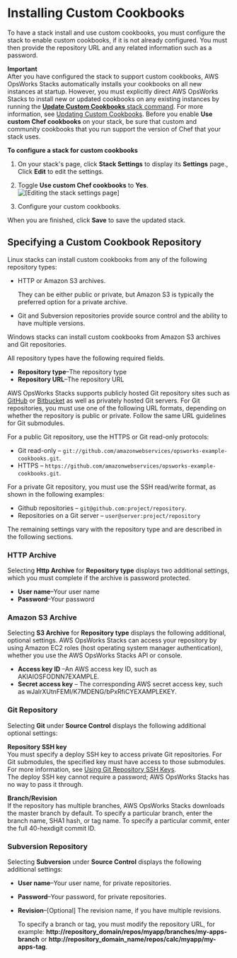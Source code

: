# Installing Custom Cookbooks<a name="workingcookbook-installingcustom-enable"></a>

To have a stack install and use custom cookbooks, you must configure the stack to enable custom cookbooks, if it is not already configured\. You must then provide the repository URL and any related information such as a password\.

**Important**  
After you have configured the stack to support custom cookbooks, AWS OpsWorks Stacks automatically installs your cookbooks on all new instances at startup\. However, you must explicitly direct AWS OpsWorks Stacks to install new or updated cookbooks on any existing instances by running the [**Update Custom Cookbooks** stack command](workingstacks-commands.md)\. For more information, see [Updating Custom Cookbooks](workingcookbook-installingcustom-enable-update.md)\. Before you enable **Use custom Chef cookbooks** on your stack, be sure that custom and community cookbooks that you run support the version of Chef that your stack uses\.

**To configure a stack for custom cookbooks**

1. On your stack's page, click **Stack Settings** to display its **Settings** page\., Click **Edit** to edit the settings\.

1. Toggle **Use custom Chef cookbooks** to **Yes**\.  
![\[Editing the stack settings page\]](http://docs.aws.amazon.com/opsworks/latest/userguide/images/stack_settings_edit.png)

1. Configure your custom cookbooks\.

When you are finished, click **Save** to save the updated stack\. 

## Specifying a Custom Cookbook Repository<a name="workingcookbook-installingcustom-enable-repo"></a>

Linux stacks can install custom cookbooks from any of the following repository types:
+ HTTP or Amazon S3 archives\.

  They can be either public or private, but Amazon S3 is typically the preferred option for a private archive\. 
+ Git and Subversion repositories provide source control and the ability to have multiple versions\.

Windows stacks can install custom cookbooks from Amazon S3 archives and Git repositories\.

All repository types have the following required fields\.
+ **Repository type**–The repository type
+ **Repository URL**–The repository URL

AWS OpsWorks Stacks supports publicly hosted Git repository sites such as [GitHub](https://github.com/) or [Bitbucket](https://bitbucket.org) as well as privately hosted Git servers\. For Git repositories, you must use one of the following URL formats, depending on whether the repository is public or private\. Follow the same URL guidelines for Git submodules\.

For a public Git repository, use the HTTPS or Git read\-only protocols:
+ Git read\-only – `git://github.com/amazonwebservices/opsworks-example-cookbooks.git`\.
+ HTTPS – `https://github.com/amazonwebservices/opsworks-example-cookbooks.git`\.

For a private Git repository, you must use the SSH read/write format, as shown in the following examples:
+ Github repositories – `git@github.com:project/repository`\.
+ Repositories on a Git server – `user@server:project/repository`

The remaining settings vary with the repository type and are described in the following sections\.

### HTTP Archive<a name="workingcookbook-installingcustom-enable-repo-http"></a>

Selecting **Http Archive** for **Repository type** displays two additional settings, which you must complete if the archive is password protected\.
+ **User name**–Your user name
+ **Password**–Your password

### Amazon S3 Archive<a name="workingcookbook-installingcustom-enable-repo-s3"></a>

Selecting **S3 Archive** for **Repository type** displays the following additional, optional settings\. AWS OpsWorks Stacks can access your repository by using Amazon EC2 roles \(host operating system manager authentication\), whether you use the AWS OpsWorks Stacks API or console\.
+ **Access key ID** –An AWS access key ID, such as AKIAIOSFODNN7EXAMPLE\.
+ **Secret access key** – The corresponding AWS secret access key, such as wJalrXUtnFEMI/K7MDENG/bPxRfiCYEXAMPLEKEY\.

### Git Repository<a name="workingcookbook-installingcustom-enable-repo-git"></a>

Selecting **Git** under **Source Control** displays the following additional optional settings:

**Repository SSH key**  
You must specify a deploy SSH key to access private Git repositories\. For Git submodules, the specified key must have access to those submodules\. For more information, see [Using Git Repository SSH Keys](workingapps-deploykeys.md)\.  
The deploy SSH key cannot require a password; AWS OpsWorks Stacks has no way to pass it through\.

**Branch/Revision**  
If the repository has multiple branches, AWS OpsWorks Stacks downloads the master branch by default\. To specify a particular branch, enter the branch name, SHA1 hash, or tag name\. To specify a particular commit, enter the full 40\-hexdigit commit ID\.

### Subversion Repository<a name="workingcookbook-installingcustom-enable-repo-svn"></a>

Selecting **Subversion** under **Source Control** displays the following additional settings:
+ **User name**–Your user name, for private repositories\.
+ **Password**–Your password, for private repositories\.
+ **Revision**–\[Optional\] The revision name, if you have multiple revisions\.

  To specify a branch or tag, you must modify the repository URL, for example: **http://repository\_domain/repos/myapp/branches/my\-apps\-branch** or **http://repository\_domain\_name/repos/calc/myapp/my\-apps\-tag**\.